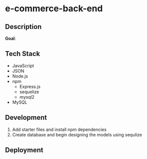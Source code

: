 # e-commerce-back-end

## Description

**Goal**:

## Tech Stack
- JavaScript
- JSON
- Node.js
- npm
    - Express.js
    - sequelize
    - mysql2
- MySQL

## Development
1. Add starter files and install npm dependencies
1. Create database and begin designing the models using sequlize

## Deployment